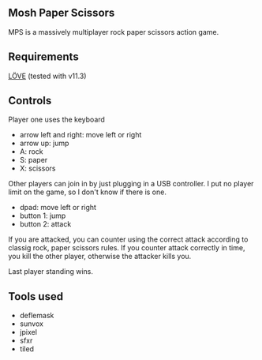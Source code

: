 ## Mosh Paper Scissors

MPS is a massively multiplayer rock paper scissors action game.

## Requirements

[LÖVE](https://love2d.org) (tested with v11.3)

## Controls

Player one uses the keyboard

- arrow left and right: move left or right
- arrow up: jump
- A: rock
- S: paper
- X: scissors

Other players can join in by just plugging in a USB controller. I put no player
limit on the game, so I don't know if there is one.

- dpad: move left or right
- button 1: jump
- button 2: attack

If you are attacked, you can counter using the correct attack according to
classig rock, paper scissors rules. If you counter attack correctly in time,
you kill the other player, otherwise the attacker kills you.

Last player standing wins.

## Tools used
- deflemask
- sunvox
- jpixel
- sfxr
- tiled
